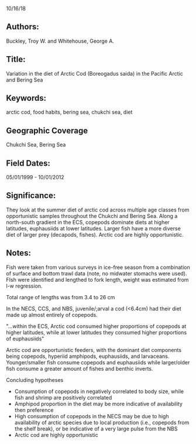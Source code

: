 10/16/18
## Authors:
Buckley, Troy W. and Whitehouse, George A.
## Title:
Variation in the diet of Arctic Cod (Boreogadus saida) in the Pacific Arctic and Bering Sea
## Keywords:
arctic cod, food habits, bering sea, chukchi sea, diet
## Geographic Coverage
Chukchi Sea, Bering Sea
## Field Dates:
05/01/1999 - 10/01/2012
## Significance:
They look at the summer diet of arctic cod across multiple age classes from opportunistic samples throughout the Chukchi and Bering Sea.  Along a north-south gradient in the ECS, copepods dominate diets at higher latitudes, euphausiids at lower latitudes.  Larger fish have a more diverse diet of larger prey (decapods, fishes).  Arctic cod are highly opportunistic.

## Notes:
Fish were taken from various surveys in ice-free season from a combination of surface and bottom trawl data (note, no midwater stomachs were used).  FIsh were identified and lengthed to fork length, weight was estimated from l-w regression.

Total range of lengths was from 3.4 to 26 cm

In the NECS, CCS, and NBS, juvenile/;arval a cod (<6.4cm) had their diet made up almost entirely of copepods.  

"...within the ECS, Arctic cod consumed higher proportions of copepods at higher latitudes, while at lower latitudes they consumed higher proportions of euphausiids"

Arctic cod are opportunistic feeders, with the dominant diet components being copepods, hyperiid amphipods, euphausiids, and larvaceans.  Younger/smaller fish consume copepods and euphausiids while larger/older fish consume a greater amount of fishes and benthic inverts.


Concluding hypotheses
* Consumption of copepods in negatively correlated to body size, while fish and shrimp are positively correlated
* Amphipod proportion in the diet may be more indicative of availability then preference
* High consumption of copepods in the NECS may be due to high availability of arctic species due to local production (i.e., copepods from the shelf break), or be indicative of a very large pulse from the NBS
* Arctic cod are highly opportunistic
